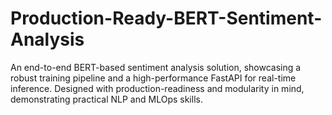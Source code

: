 # Production-Ready-BERT-Sentiment-Analysis
An end-to-end BERT-based sentiment analysis solution, showcasing a robust training pipeline and a high-performance FastAPI for real-time inference. Designed with production-readiness and modularity in mind, demonstrating practical NLP and MLOps skills.
